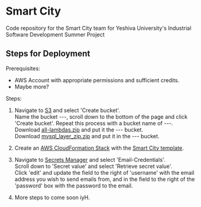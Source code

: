 # Smart City

Code repository for the Smart City team for Yeshiva University's Industrial Software Development Summer Project

## Steps for Deployment

Prerequisites: 
- AWS Account with appropriate permissions and sufficient credits.
- Maybe more?

Steps:
1. Navigate to [S3](s3.console.aws.amazon.com/s3/home?) and select 'Create bucket'.  
  Name the bucket ---, scroll down to the bottom of the page and click 'Create bucket'. Repeat this process with a bucket name of ---.  
  Download [all-lambdas.zip](https://github.com/meirjacobs/Smart-City/blob/main/src/main/resources/all-lambdas.zip) and put it the --- bucket.  
  Download [mysql_layer_zip.zip](https://github.com/meirjacobs/Smart-City/tree/main/src/main/dependencies/mysql_layer/mysql_layer_zip.zip) and put it in the --- bucket.

2. Create an [AWS CloudFormation Stack](https://docs.aws.amazon.com/cloudformation/index.html) with the [Smart City template](https://github.com/meirjacobs/Smart-City/blob/main/src/main/resources/smartcitytemplate.yml).

3. Navigate to [Secrets Manager](https://console.aws.amazon.com/secretsmanager/home?/listSecrets) and select 'Email-Credentials'.  
  Scroll down to 'Secret value' and select 'Retrieve secret value'.  
  Click 'edit' and update the field to the right of 'username' with the email address you wish to send emails from, and in the field to the right of the 'password' box with the password to the email.

4. More steps to come soon iyH.